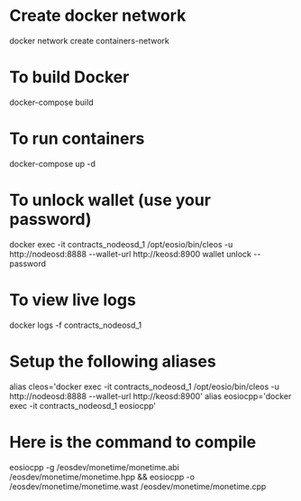 
# Create docker network
docker network create containers-network

# To build Docker
docker-compose build

# To run containers
docker-compose up -d

# To unlock wallet (use your password)
docker exec -it contracts_nodeosd_1 /opt/eosio/bin/cleos -u http://nodeosd:8888 --wallet-url http://keosd:8900 wallet unlock --password 

# To view live logs
docker logs -f contracts_nodeosd_1

# Setup the following aliases
alias cleos='docker exec -it contracts_nodeosd_1 /opt/eosio/bin/cleos -u http://nodeosd:8888 --wallet-url http://keosd:8900'
alias eosiocpp='docker exec -it contracts_nodeosd_1 eosiocpp'

# Here is the command to compile
eosiocpp -g /eosdev/monetime/monetime.abi /eosdev/monetime/monetime.hpp && eosiocpp -o /eosdev/monetime/monetime.wast /eosdev/monetime/monetime.cpp